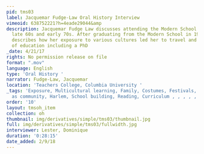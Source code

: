 ```yaml
---
pid: tms03
label: Jacquemar Fudge-Law Oral History Interview
vimeoid: 638752221?h=4eade29044&amp
description: Jacquemar Fudge Law discusses attending the Modern School during the
  late 60s and early 70s. After graduating from the Modern School in 1971, Fudge Law
  describes how her exposure to various cultures led her to travel and gain high levels
  of education including a PhD
_date: 4/21/17
rights: No permission release on file
format: ".mov"
language: English
type: 'Oral History '
narrator: Fudge-Law, Jacquemar
location: 'Teachers College, Columbia University '
_tags: 'Exposure, Multicultural learning, Family, Costumes, Festivals, Plays, School
  as community, Harlem, School building, Reading, Curriculum , , , , , '
order: '10'
layout: tmsoh_item
collection: oh
thumbnail: img/derivatives/simple/tms03/thumbnail.jpg
full: img/derivatives/simple/tms03/fullwidth.jpg
interviewer: Lester, Dominique
duration: '0:28:15'
date_added: 2/9/18
---
```

